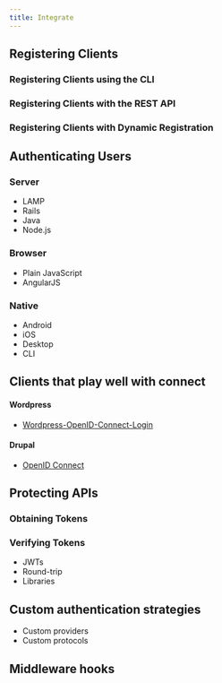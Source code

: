 ```yaml
---
title: Integrate
---
```


## Registering Clients

### Registering Clients using the CLI
### Registering Clients with the REST API
### Registering Clients with Dynamic Registration

## Authenticating Users

### Server

* LAMP
* Rails
* Java
* Node.js

### Browser

* Plain JavaScript
* AngularJS

### Native

* Android
* iOS
* Desktop
* CLI



## Clients that play well with connect

#### Wordpress
* [Wordpress-OpenID-Connect-Login](https://github.com/jumbojett/Wordpress-OpenID-Connect-Login)

#### Drupal
* [OpenID Connect](https://www.drupal.org/project/openid_connect)



## Protecting APIs

### Obtaining Tokens
### Verifying Tokens

* JWTs
* Round-trip
* Libraries

## Custom authentication strategies

* Custom providers
* Custom protocols

## Middleware hooks

